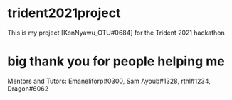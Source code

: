 # trident2021project
This is my project [KonNyawu_OTU#0684] for the Trident 2021 hackathon
# big thank you for people helping me
Mentors and Tutors: Emaneliforp#0300, Sam Ayoub#1328, rthl#1234, Dragon#6062
